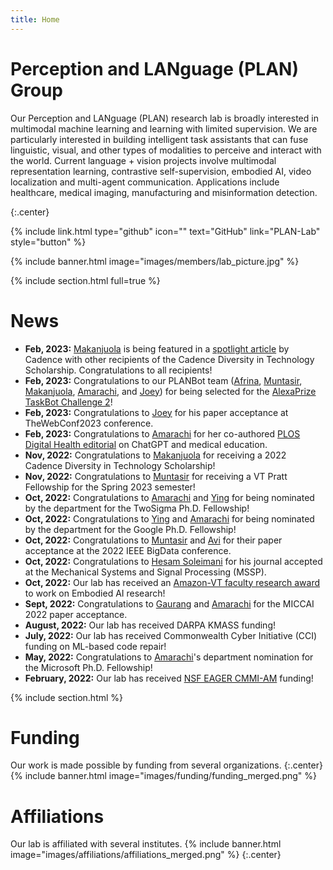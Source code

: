 ```yaml
---
title: Home
---
```


# Perception and LANguage (PLAN) Group

Our Perception and LANguage (PLAN) research lab is broadly interested in multimodal machine learning and learning with limited supervision. We are particularly interested in building intelligent task assistants that can fuse linguistic, visual, and other types of modalities to perceive and interact with the world. Current language + vision projects involve multimodal representation learning, contrastive self-supervision, embodied AI, video localization and multi-agent communication. Applications include healthcare, medical imaging, manufacturing and misinformation detection.

{:.center}

{%
  include link.html
  type="github"
  icon=""
  text="GitHub"
  link="PLAN-Lab"
  style="button"
%}

{% include banner.html image="images/members/lab_picture.jpg" %}

{% include section.html full=true %}
# News
- **Feb, 2023:** [Makanjuola](members/makanjuola-ogunleye.html) is being featured in a [spotlight article](https://community.cadence.com/cadence_blogs_8/b/corporate/posts/meet-the-2022-black-students-in-technology-scholarship-recipients) by Cadence with other recipients of the Cadence Diversity in Technology Scholarship. Congratulations to all recipients!
- **Feb, 2023:** Congratulations to our PLANBot team ([Afrina](members/afrina-tabassum.html), [Muntasir](members/muntasir-wahed.html), [Makanjuola](members/makanjuola-ogunleye.html), [Amarachi](members/amarachi-blessing.html), and [Joey](members/tianjiao(joey)-yu.html)) for being selected for the [AlexaPrize TaskBot Challenge 2](https://www.amazon.science/alexa-prize/taskbot-challenge/ten-university-teams-selected-for-alexa-prize-taskbot-challenge-2)!
- **Feb, 2023:** Congratulations to [Joey](members/tianjiao(joey)-yu.html) for his paper acceptance at TheWebConf2023 conference.
- **Feb, 2023:** Congratulations to [Amarachi](members/amarachi-blessing.html) for her co-authored [PLOS Digital Health editorial](https://journals.plos.org/digitalhealth/article?id=10.1371/journal.pdig.0000205) on ChatGPT and medical education.
- **Nov, 2022:** Congratulations to [Makanjuola](members/makanjuola-ogunleye.html) for receiving a 2022 Cadence Diversity in Technology Scholarship!
- **Nov, 2022:** Congratulations to [Muntasir](members/muntasir-wahed.html) for receiving a VT Pratt Fellowship for the Spring 2023 semester!
- **Oct, 2022:** Congratulations to [Amarachi](members/amarachi-blessing.html) and [Ying](members/ying-shen.html) for being nominated by the department for the TwoSigma Ph.D. Fellowship!
- **Oct, 2022:** Congratulations to [Ying](members/ying-shen.html) and [Amarachi](members/amarachi-blessing.html) for being nominated by the department for the Google Ph.D. Fellowship!
- **Oct, 2022:** Congratulations to [Muntasir](members/muntasir-wahed.html) and [Avi](members/avi-seth.html) for their paper acceptance at the 2022 IEEE BigData conference.
- **Oct, 2022:** Congratulations to [Hesam Soleimani](members/hesam-soleimani.html) for his journal accepted at the Mechanical Systems and Signal Processing (MSSP).
- **Oct, 2022:** Our lab has received an [Amazon-VT faculty research award](https://www.amazon.science/latest-news/amazon-and-virginia-tech-announce-inaugural-fellowship-and-faculty-research-award-recipients) to work on Embodied AI research!
- **Sept, 2022:** Congratulations to [Gaurang](members/gaurang-ajit.html) and [Amarachi](members/amarachi-blessing.html) for the MICCAI 2022 paper acceptance.
- **August, 2022:** Our lab has received DARPA KMASS funding!
- **July, 2022:** Our lab has received Commonwealth Cyber Initiative (CCI) funding on ML-based code repair!
- **May, 2022:** Congratulations to [Amarachi](members/amarachi-blessing.html)'s department nomination for the Microsoft Ph.D. Fellowship!
- **February, 2022:** Our lab has received [NSF EAGER CMMI-AM](https://www.nsf.gov/awardsearch/showAward?AWD_ID=2208864&HistoricalAwards=false) funding!


<!--

{%
  include gallery.html
  style="square"

  image1="images/funding/nsf.jpg"
  link1="https://www.nsf.gov/"
  tooltip1="National Science Foundation"

  image2="images/funding/darpa.png"
  link2="https://www.darpa.mil/"
  tooltip2="DARPA"

  image3="images/funding/cci.jpg"
  link3="https://cyberinitiative.org/"
  tooltip3="Commonwealth Cyber Initiative"

  image4="images/funding/amazon_science.png"
  link4="https://www.amazon.science/"
  tooltip4="Amazon Science"

%}
{%
  include gallery.html
  style="square"

  image1="images/affiliations/vt_cs.png"
  link1="https://cs.vt.edu/"
  tooltip1="Department of Computer Science, Virginia Tech"

  image2="images/affiliations/vt_sanghani.jpg"
  link2="https://sanghani.cs.vt.edu/"
  tooltip2="Sanghani Center for Artificial Intelligence and Data Analytics"

  image3="images/affiliations/vt_nsi.png"
  link3="https://nationalsecurity.vt.edu/"
  tooltip3="Virginia Tech National Security Institute"

  image4="images/affiliations/vt_caia_cals.png"
  link4="https://caia.cals.vt.edu/"
  tooltip4="Center for Advanced Innovation in Agriculture"

%}
-->
{% include section.html %}
# Funding

Our work is made possible by funding from several organizations.
{:.center}
{% include banner.html image="images/funding/funding_merged.png" %}

# Affiliations
Our lab is affiliated with several institutes.
{% include banner.html image="images/affiliations/affiliations_merged.png" %}
{:.center}
